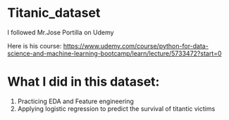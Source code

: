 # Titanic_dataset
I followed Mr.Jose Portilla on Udemy

Here is his course: https://www.udemy.com/course/python-for-data-science-and-machine-learning-bootcamp/learn/lecture/5733472?start=0


# What I did in this dataset:

1. Practicing EDA and Feature engineering
2. Applying logistic regression to predict the survival of titantic victims
